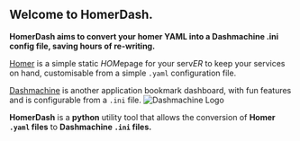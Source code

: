 ## Welcome to HomerDash.

**HomerDash aims to convert your homer YAML into a Dashmachine .ini config file, saving hours of re-writing.**

[Homer](https://github.com/bastienwirtz/homer) is a simple static  *HOM*epage for your serv*ER*  to keep your services on hand, customisable from a simple  `.yaml`  configuration file.

[Dashmachine](https://github.com/rmountjoy92/DashMachine) is another application bookmark dashboard, with fun features and is configurable from a `.ini` file.
![Dashmachine Logo](https://external-preview.redd.it/8jow3UJ7GO79QYwN5h3AxWZxwx-UVMFUHd2ZP5eLEuk.png?width=960&crop=smart&format=pjpg&auto=webp&s=c6cfc85b90a50165c97c1c5f35ead2929e34fb2b)

**HomerDash** is a **python** utility tool that allows the conversion of **Homer `.yaml` files** to  **Dashmachine `.ini` files.**

<!--stackedit_data:
eyJoaXN0b3J5IjpbLTg0OTcxNDMyMiwtODk3NDM0ODU5XX0=
-->